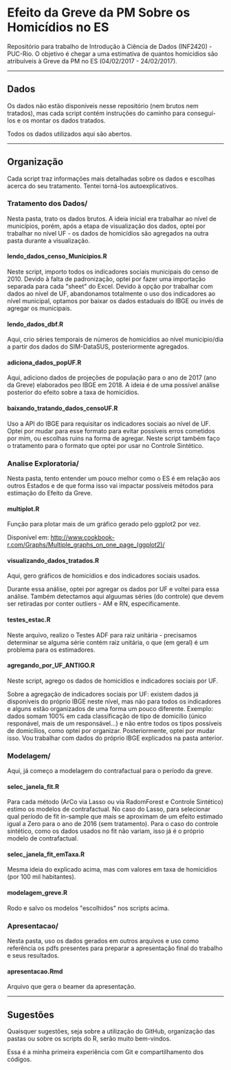 # Efeito da Greve da PM Sobre os Homicídios no ES

Repositório para trabalho de Introdução à Ciência de Dados (INF2420) - PUC-Rio.
O objetivo é chegar a uma estimativa de quantos homicídios são atribuíveis à
Greve da PM no ES (04/02/2017 - 24/02/2017).

---

## Dados
Os dados não estão disponíveis nesse repositório (nem brutos nem tratados), mas 
cada script contém instruções do caminho para conseguí-los e os montar os
dados tratados.


Todos os dados utilizados aqui são abertos.

---

## Organização


Cada script traz informações mais detalhadas sobre os dados e escolhas acerca do
seu tratamento. Tentei torná-los autoexplicativos.

### Tratamento dos Dados/
Nesta pasta, trato os dados brutos. A ideia inicial era trabalhar ao nível de municípios,
porém, após a etapa de visualização dos dados, optei por trabalhar no nível UF - os dados de
homicídios são agregados na outra pasta durante a visualização.


#### lendo_dados_censo_Municipios.R
Neste script, importo todos os indicadores sociais municipais do censo de 2010. Devido à falta
de padronização, optei por fazer uma importação separada para cada "sheet" do Excel.
Devido à opção por trabalhar com dados ao nível de UF, abandonamos totalmente o uso dos indicadores ao
nível municipal, optamos por baixar os dados estaduais do IBGE ou invés de agregar os municipais.


#### lendo_dados_dbf.R
Aqui, crio séries temporais de números de homicídios ao nível município/dia a partir
dos dados do SIM-DataSUS, posteriormente agregados.


#### adiciona_dados_popUF.R
Aqui, adiciono dados de projeções de população para o ano de 2017 (ano da Greve)
elaborados peo IBGE em 2018. A ideia é de uma possível análise posterior do efeito
sobre a taxa de homicídios.


#### baixando_tratando_dados_censoUF.R
Uso a API do IBGE para requisitar os indicadores sociais ao nível de UF. Optei
por mudar para esse formato para evitar possíveis erros cometidos por mim, ou escolhas
ruins na forma de agregar.
Neste script também faço o tratamento para o formato que optei por usar no Controle 
Sintético.


### Analise Exploratoria/

Nesta pasta, tento entender um pouco melhor como o ES é em relação aos outros
Estados e de que forma isso vai impactar possíveis métodos para estimação
do Efeito da Greve.

#### multiplot.R
Função para plotar mais de um gráfico gerado pelo ggplot2 por vez.


Disponível em: <http://www.cookbook-r.com/Graphs/Multiple_graphs_on_one_page_(ggplot2)/>

#### visualizando_dados_tratados.R
Aqui, gero gráficos de homicídios e dos indicadores sociais usados.


Durante essa análise, optei por agregar os dados por UF e 
voltei para essa análise. Também detectamos aqui alguumas séries (do controle) que
devem ser retiradas por conter outliers - AM e RN, especificamente.


#### testes_estac.R
Neste arquivo, realizo o Testes ADF para raiz unitária - precisamos determinar
se alguma série contém raiz unitária, o que (em geral) é um problema para os estimadores.


#### agregando_por_UF_ANTIGO.R
Neste script, agrego os dados de homicídios e indicadores sociais por UF.


Sobre a agregação de indicadores sociais por UF: existem dados já disponíveis do
próprio IBGE neste nível, mas não para todos os indicadores e alguns estão organizados
de uma forma um pouco diferente. Exemplo: dados somam 100% em cada classificação
de tipo de domicílio (único responável, mais de um responsável...) e não entre 
todos os tipos possíveis de domicílios, como optei por organizar.
Posteriormente, optei por mudar isso. Vou trabalhar com dados do próprio IBGE 
explicados na pasta anterior.


### Modelagem/
Aqui, já começo a modelagem do contrafactual para o período da greve.


#### selec_janela_fit.R
Para cada método (ArCo via Lasso ou via RadomForest e Controle Sintético) estimo os modelos
de contrafactual. No caso do Lasso, para selecionar qual período de fit in-sample que
mais se aproximam de um efeito estimado igual a Zero para o ano de 2016 (sem tratamento).
Para o caso do controle sintético, como os dados usados no fit não variam, isso já é o
próprio modelo de contrafactual.


#### selec_janela_fit_emTaxa.R
Mesma ideia do explicado acima, mas com valores em taxa de homicídios (por 100 mil
habitantes).

#### modelagem_greve.R
Rodo e salvo os modelos "escolhidos" nos scripts acima.


### Apresentacao/
Nesta pasta, uso os dados gerados em outros arquivos e uso como referência os pdfs presentes para preparar a apresentação final do trabalho e seus resultados.

#### apresentacao.Rmd
Arquivo que gera o beamer da apresentação.

---

## Sugestões
Quaisquer sugestões, seja sobre a utilização do GitHub, organização das pastas
ou sobre os scripts do R, serão muito bem-vindos.


Essa é a minha primeira experiência com Git e compartilhamento dos códigos.



